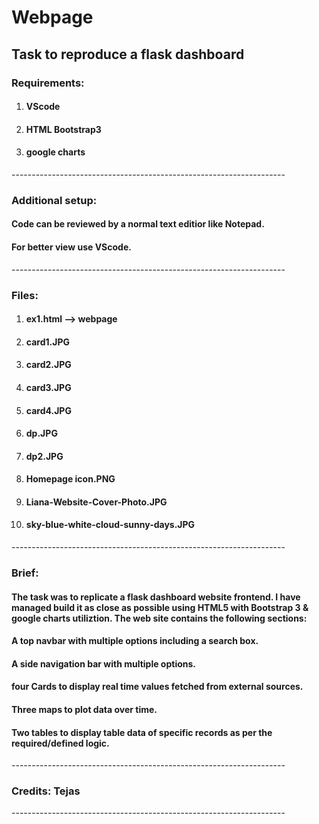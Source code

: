 # Webpage
<h2>Task to reproduce a flask dashboard</h2>
<h3>Requirements:</h3>
<ol>
  <li><h4>VScode</h4></li>
  <li><h4>HTML Bootstrap3</h4></li>
  <li><h4>google charts</h4></li> 
</ol>
--------------------------------------------------------------------
<h3>Additional setup:</h3>
<h4>Code can be reviewed by a normal text editior like Notepad.</h4>
<h4>For better view use VScode.</h4>
--------------------------------------------------------------------
<h3>Files:</h3>
<ol>
<li><h4>ex1.html --> webpage</h4></li>
<li><h4>card1.JPG</h4></li>
<li><h4>card2.JPG</h4></li>
<li><h4>card3.JPG</h4></li>
<li><h4>card4.JPG</h4></li>
<li><h4>dp.JPG</h4></li>
<li><h4>dp2.JPG</h4></li>
<li><h4>Homepage icon.PNG</h4></li>
<li><h4>Liana-Website-Cover-Photo.JPG</h4></li>
<li><h4>sky-blue-white-cloud-sunny-days.JPG</h4></li>
</ol>
--------------------------------------------------------------------
<h3>Brief:</h3>
<h4>The task was to replicate a flask dashboard website frontend. I have managed build it as close as possible using HTML5 with Bootstrap 3 & google charts utiliztion. The web site contains the following sections:</h4>
<h4>A top navbar with multiple options including a search box.</h4>
<h4>A side navigation bar with multiple options.</h4>
<h4>four Cards to display real time values fetched from external sources.</h4>
<h4>Three maps to plot data over time.</h4>
<h4>Two tables to display table data of specific records as per the required/defined logic.</h4>
--------------------------------------------------------------------
<h3>Credits: Tejas</h3>
--------------------------------------------------------------------
